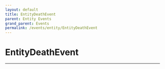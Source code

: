 ```yaml
---
layout: default
title: EntityDeathEvent
parent: Entity Events
grand_parent: Events
permalink: /events/entity/EntityDeathEvent
---
```


# EntityDeathEvent

---
